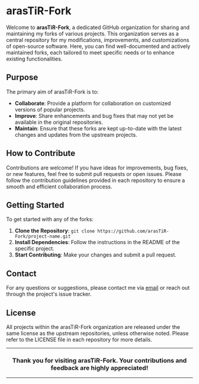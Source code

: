 # arasTiR-Fork

Welcome to **arasTiR-Fork**, a dedicated GitHub organization for sharing and maintaining my forks of various projects. This organization serves as a central repository for my modifications, improvements, and customizations of open-source software. Here, you can find well-documented and actively maintained forks, each tailored to meet specific needs or to enhance existing functionalities.

## Purpose

The primary aim of arasTiR-Fork is to:

- **Collaborate**: Provide a platform for collaboration on customized versions of popular projects.
- **Improve**: Share enhancements and bug fixes that may not yet be available in the original repositories.
- **Maintain**: Ensure that these forks are kept up-to-date with the latest changes and updates from the upstream projects.

<!---
## Featured Forks

- **[Project Name](https://github.com/arasTiR-Fork/project-name)**: Brief description of the project and the improvements made.
- **[Another Project](https://github.com/arasTiR-Fork/another-project)**: Brief description of the project and the customizations implemented.
-->

## How to Contribute

Contributions are welcome! If you have ideas for improvements, bug fixes, or new features, feel free to submit pull requests or open issues. Please follow the contribution guidelines provided in each repository to ensure a smooth and efficient collaboration process.

## Getting Started

To get started with any of the forks:

1. **Clone the Repository**: `git clone https://github.com/arasTiR-Fork/project-name.git`
2. **Install Dependencies**: Follow the instructions in the README of the specific project.
3. **Start Contributing**: Make your changes and submit a pull request.

## Contact

For any questions or suggestions, please contact me via [email](mailto:mehmetnurabak0@gmail.com) or reach out through the project's issue tracker.

## License

All projects within the arasTiR-Fork organization are released under the same license as the upstream repositories, unless otherwise noted. Please refer to the LICENSE file in each repository for more details.

---

<h3 align="center">Thank you for visiting arasTiR-Fork. Your contributions and feedback are highly appreciated!</h3>

---

